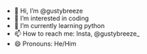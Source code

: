 - 👋 Hi, I’m @gustybreeze
- 👀 I’m interested in coding
- 🌱 I’m currently learning python
- 📫 How to reach me: Insta, @gustybreeze_
- 😄 Pronouns: He/Him
  

<!---
gustybreeze/gustybreeze is a ✨ special ✨ repository because its `README.md` (this file) appears on your GitHub profile.
You can click the Preview link to take a look at your changes.
--->
